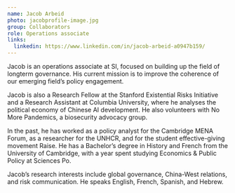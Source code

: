 ```yaml
---
name: Jacob Arbeid
photo: jacobprofile-image.jpg
group: Collaborators
role: Operations associate
links:
  linkedin: https://www.linkedin.com/in/jacob-arbeid-a0947b159/
---
```

Jacob is an operations associate at SI, focused on building up the field of longterm governance. His current mission is to improve the coherence of our emerging field’s policy engagement.



Jacob is also a Research Fellow at the Stanford Existential Risks Initiative and a Research Assistant at Columbia University, where he analyses the political economy of Chinese AI development. He also volunteers with No More Pandemics, a biosecurity advocacy group.



In the past, he has worked as a policy analyst for the Cambridge MENA Forum, as a researcher for the UNHCR, and for the student effective-giving movement Raise. He has a Bachelor’s degree in History and French from the University of Cambridge, with a year spent studying Economics & Public Policy at Sciences Po.



Jacob’s research interests include global governance, China-West relations, and risk communication. He speaks English, French, Spanish, and Hebrew. 
